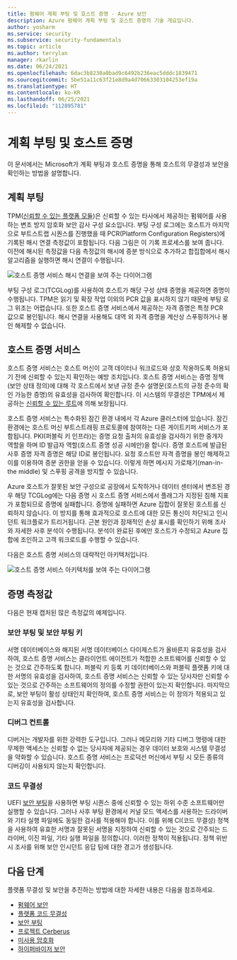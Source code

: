 ```yaml
---
title: 펌웨어 계획 부팅 및 호스트 증명 - Azure 보안
description: Azure 펌웨어 계획 부팅 및 호스트 증명의 기술 개요입니다.
author: yosharm
ms.service: security
ms.subservice: security-fundamentals
ms.topic: article
ms.author: terrylan
manager: rkarlin
ms.date: 06/24/2021
ms.openlocfilehash: 6dac3b8230a0bad9c6492b236eac5dddc1839471
ms.sourcegitcommit: 5be51a11c63f21e8d9a4d70663303104253ef19a
ms.translationtype: HT
ms.contentlocale: ko-KR
ms.lasthandoff: 06/25/2021
ms.locfileid: "112895781"
---
```

# <a name="measured-boot-and-host-attestation"></a>계획 부팅 및 호스트 증명
이 문서에서는 Microsoft가 계획 부팅과 호스트 증명을 통해 호스트의 무결성과 보안을 확인하는 방법을 설명합니다.

## <a name="measured-boot"></a>계획 부팅

TPM([신뢰할 수 있는 플랫폼 모듈](/windows/security/information-protection/tpm/trusted-platform-module-top-node))은 신뢰할 수 있는 타사에서 제공하는 펌웨어를 사용하는 변조 방지 암호화 보안 감사 구성 요소입니다. 부팅 구성 로그에는 호스트가 마지막으로 부트스트랩 시퀀스를 진행했을 때 PCR(Platform Configuration Registers)에 기록된 해시 연결 측정값이 포함됩니다. 다음 그림은 이 기록 프로세스를 보여 줍니다. 이전에 해시된 측정값을 다음 측정값의 해시에 증분 방식으로 추가하고 합집합에서 해시 알고리즘을 실행하면 해시 연결이 수행됩니다.

![호스트 증명 서비스 해시 연결을 보여 주는 다이어그램](./media/measured-boot-host-attestation/hash-chaining.png)

부팅 구성 로그(TCGLog)를 사용하여 호스트가 해당 구성 상태 증명을 제공하면 증명이 수행됩니다. TPM은 읽기 및 확장 작업 이외의 PCR 값을 표시하지 않기 때문에 부팅 로그 위조는 어렵습니다. 또한 호스트 증명 서비스에서 제공하는 자격 증명은 특정 PCR 값으로 봉인됩니다. 해시 연결을 사용해도 대역 외 자격 증명을 계산상 스푸핑하거나 봉인 해제할 수 없습니다.

## <a name="host-attestation-service"></a>호스트 증명 서비스

호스트 증명 서비스는 호스트 머신이 고객 데이터나 워크로드와 상호 작용하도록 허용되기 전에 신뢰할 수 있는지 확인하는 예방 조치입니다. 호스트 증명 서비스는 증명 정책(보안 상태 정의)에 대해 각 호스트에서 보낸 규정 준수 설명문(호스트의 규정 준수의 확인 가능한 증명)의 유효성을 검사하여 확인합니다. 이 시스템의 무결성은 TPM에서 제공하는 [신뢰할 수 있는 루트](https://www.uefi.org/sites/default/files/resources/UEFI%20RoT%20white%20paper_Final%208%208%2016%20%28003%29.pdf)에 의해 보장됩니다.

호스트 증명 서비스는 특수화된 잠긴 환경 내에서 각 Azure 클러스터에 있습니다. 잠긴 환경에는 호스트 머신 부트스트래핑 프로토콜에 참여하는 다른 게이트키퍼 서비스가 포함됩니다. PKI(퍼블릭 키 인프라)는 증명 요청 출처의 유효성을 검사하기 위한 중개자 역할을 하며 ID 발급자 역할(호스트 증명 성공 시에만)을 합니다. 증명 호스트에 발급된 사후 증명 자격 증명은 해당 ID로 봉인됩니다. 요청 호스트만 자격 증명을 봉인 해제하고 이를 이용하여 증분 권한을 얻을 수 있습니다. 이렇게 하면 메시지 가로채기(man-in-the middle) 및 스푸핑 공격을 방지할 수 있습니다.

Azure 호스트가 잘못된 보안 구성으로 공장에서 도착하거나 데이터 센터에서 변조된 경우 해당 TCGLog에는 다음 증명 시 호스트 증명 서비스에서 플래그가 지정된 침해 지표가 포함되므로 증명에 실패합니다. 증명에 실패하면 Azure 집합이 잘못된 호스트를 신뢰하지 않습니다. 이 방지를 통해 효과적으로 호스트에 대한 모든 통신이 차단되고 인시던트 워크플로가 트리거됩니다. 근본 원인과 잠재적인 손상 표시를 확인하기 위해 조사와 자세한 사후 분석이 수행됩니다. 분석이 완료된 후에만 호스트가 수정되고 Azure 집합에 조인하고 고객 워크로드를 수행할 수 있습니다.

다음은 호스트 증명 서비스의 대략적인 아키텍처입니다.

![호스트 증명 서비스 아키텍처를 보여 주는 다이어그램](./media/measured-boot-host-attestation/host-attestation-arch.png)

## <a name="attestation-measurements"></a>증명 측정값

다음은 현재 캡처된 많은 측정값의 예제입니다.

### <a name="secure-boot-and-secure-boot-keys"></a>보안 부팅 및 보안 부팅 키
서명 데이터베이스와 해지된 서명 데이터베이스 다이제스트가 올바른지 유효성을 검사하여, 호스트 증명 서비스는 클라이언트 에이전트가 적합한 소프트웨어를 신뢰할 수 있는 것으로 간주하도록 합니다. 퍼블릭 키 등록 키 데이터베이스와 퍼블릭 플랫폼 키에 대한 서명의 유효성을 검사하여, 호스트 증명 서비스는 신뢰할 수 있는 당사자만 신뢰할 수 있는 것으로 간주하는 소프트웨어의 정의를 수정할 권한이 있는지 확인합니다. 마지막으로, 보안 부팅이 활성 상태인지 확인하여, 호스트 증명 서비스는 이 정의가 적용되고 있는지 유효성을 검사합니다.

### <a name="debug-controls"></a>디버그 컨트롤
디버거는 개발자를 위한 강력한 도구입니다. 그러나 메모리와 기타 디버그 명령에 대한 무제한 액세스는 신뢰할 수 없는 당사자에 제공되는 경우 데이터 보호와 시스템 무결성을 약화할 수 있습니다. 호스트 증명 서비스는 프로덕션 머신에서 부팅 시 모든 종류의 디버깅이 사용되지 않는지 확인합니다.

### <a name="code-integrity"></a>코드 무결성
UEFI [보안 부팅](secure-boot.md)을 사용하면 부팅 시퀀스 중에 신뢰할 수 있는 하위 수준 소프트웨어만 실행할 수 있습니다. 그러나 사후 부팅 환경에서 커널 모드 액세스를 사용하는 드라이버와 기타 실행 파일에도 동일한 검사를 적용해야 합니다. 이를 위해 CI(코드 무결성) 정책을 사용하여 유효한 서명과 잘못된 서명을 지정하여 신뢰할 수 있는 것으로 간주되는 드라이버, 이진 파일, 기타 실행 파일을 정의합니다. 이러한 정책이 적용됩니다. 정책 위반 시 조사를 위해 보안 인시던트 응답 팀에 대한 경고가 생성됩니다.

## <a name="next-steps"></a>다음 단계
플랫폼 무결성 및 보안을 추진하는 방법에 대한 자세한 내용은 다음을 참조하세요.

- [펌웨어 보안](firmware.md)
- [플랫폼 코드 무결성](code-integrity.md)
- [보안 부팅](secure-boot.md)
- [프로젝트 Cerberus](project-cerberus.md)
- [미사용 암호화](encryption-atrest.md)
- [하이퍼바이저 보안](hypervisor.md)